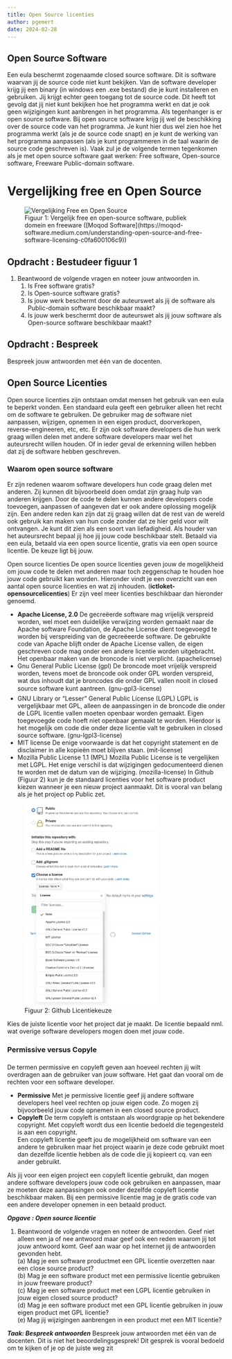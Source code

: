 ```yaml
---
title: Open Source licenties
author: pgemert
date: 2024-02-28
---
```


## Open Source Software
Een eula beschermt zogenaamde closed source software. Dit is software waarvan
jij de source code niet kunt bekijken. Van de software developer krijg jij een binary
(in windows een .exe bestand) die je kunt installeren en gebruiken. Jij krijgt echter
geen toegang tot de source code.
Dit heeft tot gevolg dat jij niet kunt bekijken hoe het programma werkt en dat je
ook geen wijzigingen kunt aanbrengen in het programma.
Als tegenhanger is er open source software. Bij open source software krijg jij wel
de beschikking over de source code van het programma. Je kunt hier dus wel zien
hoe het programma werkt (als je de source code snapt) en je kunt de werking van
het programma aanpassen (als je kunt programmeren in de taal waarin de source
code geschreven is).
Vaak zul je de volgende termen tegenkomen als je met open source software gaat
werken: Free software, Open-source software, Freeware Public-domain software.

# Vergelijking free en Open Source
<figure>
    <img src="/_assets/verslag-licentie/free-open-source.png" width="519" height="342" alt="Vergelijking Free en Open Source">
    <figcaption>Figuur 1: Vergelijk free en open-source software, publiek domein en freeware ([Moqod Software](https://moqod-software.medium.com/understanding-open-source-and-free-software-licensing-c0fa600106c9))</figcaption>
</figure>

## Opdracht : Bestudeer figuur 1

1. Beantwoord de volgende vragen en noteer jouw antwoorden in.<br>
    1. Is Free software gratis?<br>
    2. Is Open-source software gratis?<br>
    3. Is jouw werk beschermt door de auteurswet als jij de software als Public-domain software beschikbaar maakt?<br>
    4. Is jouw werk beschermt door de auteurswet als jij jouw software als Open-source software beschikbaar maakt?<br>

## Opdracht : Bespreek

Bespreek jouw antwoorden met één van de docenten. 

## Open Source Licenties
Open source licenties zijn ontstaan omdat mensen het gebruik van een eula te beperkt vonden. Een standaard eula geeft een gebruiker alleen het recht om de software te gebruiken. 
De gebruiker mag de software niet aanpassen, wijzigen, opnemen in een eigen product, doorverkopen, reverse-engineeren, etc, etc.
Er zijn ook software developers die hun werk graag willen delen met andere software developers maar wel het auteursrecht willen houden. 
Of in ieder geval de erkenning willen hebben dat zij de software hebben geschreven.

### Waarom open source software
Er zijn redenen waarom software developers hun code graag delen met anderen.
Zij kunnen dit bijvoorbeeld doen omdat zijn graag hulp van anderen krijgen. Door
de code te delen kunnen andere developers code toevoegen, aanpassen of aangeven
dat er ook andere oplossing mogelijk zijn. Een andere reden kan zijn dat
zij graag willen dat de rest van de wereld ook gebruik kan maken van hun code
zonder dat ze hier geld voor wilt ontvangen. Je kunt dit zien als een soort van
liefadigheid.
Als houder van het auteursrecht bepaal jij hoe jij jouw code beschikbaar stelt.
Betaald via een eula, betaald via een open source licentie, gratis via een open
source licentie. De keuze ligt bij jouw.

Open source licenties
De open source licenties geven jouw de mogelijkheid om jouw code te delen met
anderen maar toch zeggenschap te houden hoe jouw code gebruikt kan worden.
Hieronder vindt je een overzicht van een aantal open source licenties en wat zij
inhouden. (**ictloket-opensourcelicenties**) Er zijn veel meer licenties beschikbaar
dan hieronder genoemd.
- **Apache License, 2.0** De gecreëerde software mag vrijelijk verspreid worden,
wel moet een duidelijke verwijzing worden gemaakt naar de Apache
software Foundation, de Apache License dient toegevoegd te worden bij
verspreiding van de gecreëeerde software. De gebruikte code van Apache
blijft onder de Apache License vallen, de eigen geschreven code mag onder
een andere licentie worden uitgebracht. Het openbaar maken van de
broncode is niet verplicht. (apachelicense)
- Gnu General Public License (gpl) De broncode moet vrijelijk verspreid worden,
tevens moet de broncode ook onder GPL worden verspreid, wat dus
inhoudt dat je broncodes die onder GPL vallen nooit in closed source software kunt aantreen. (gnu-gpl3-license)
- GNU Library or “Lesser” General Public License (LGPL) LGPL is vergelijkbaar
met GPL, alleen de aanpassingen in de broncode die onder de LGPL licentie vallen moeten openbaar worden gemaakt. Eigen toegevoegde code
hoeft niet openbaar gemaakt te worden. Hierdoor is het mogelijk om code
die onder deze licentie valt te gebruiken in closed source software. (gnu-lgpl3-license)
- MIT license De enige voorwaarde is dat het copyright statement en de disclaimer
in alle kopieën moet blijven staan. (mit-license)
- Mozilla Public License 1.1 (MPL) Mozilla Public License is te vergelijken met
LGPL. Het enige verschil is dat wijzigingen gedocumenteerd dienen te worden
met de datum van de wijziging. (mozilla-license)
In Github (Figuur 2) kun je de standaard licenties voor het software product kiezen
wanneer je een nieuw project aanmaakt. Dit is vooral van belang als je het
project op Public zet.

<figure>
    <img src="/_assets/verslag-licentie/github.jpeg" width="309" height="465" alt="Github licenties">
    <figcaption>Figuur 2: Github Licentiekeuze</figcaption>
</figure>

Kies de juiste licentie voor het project dat je maakt. De licentie bepaald nml. wat
overige software developers mogen doen met jouw code.

### Permissive versus Copyle
De termen permissive en copyleft geven aan hoeveel rechten jij wilt overdragen
aan de gebruiker van jouw software. Het gaat dan vooral om de rechten voor een
software developer.
- **Permissive** Met je permissive licentie geef jij andere software developers
heel veel rechten op jouw eigen code. Zo mogen zij bijvoorbeeld jouw code
opnemen in een closed source product.
- **Copyleft** De term copyleft is ontstaan als woordgrapje op het bekendere
copyright. Met copyleft wordt dus een licentie bedoeld die tegengesteld is
aan een copyright.<br>Een copyleft licentie geeft jou de mogelijkheid om software van een andere
te gebruiken maar het project waarin je deze code gebruikt moet dan
dezelfde licentie hebben als de code die jij kopieert cq. van een ander gebruikt.

Als jij voor een eigen project een copyleft licentie gebruikt, dan mogen andere
software developers jouw code ook gebruiken en aanpassen, maar ze moeten
deze aanpassingen ook onder dezelfde copyleft licentie beschikbaar maken.
Bij een permissive licentie mag je de gratis code van een andere developer opnemen
in een betaald product.

**_Opgave : Open source licentie_**
1. Beantwoord de volgende vragen en noteer de antwoorden. Geef niet alleen
een ja of nee antwoord maar geef ook een reden waarom jij tot jouw
antwoord komt. Geef aan waar op het internet jij de antwoorden gevonden
hebt.<br>
(a) Mag je een software productmet een GPL licentie overzetten naar een
close source product?<br>
(b) Mag je een software product met een permissive licentie gebruiken in
jouw freeware product?<br>
(c) Mag je een software product met een LGPL licentie gebruiken in jouw
eigen closed source product?<br>
(d) Mag je een software product met een GPL licentie gebruiken in jouw
eigen product met GPL licentie?<br>
(e) Mag jij wijzigingen aanbrengen in een product met een MIT licentie?<br>

***Taak: Bespreek antwoorden*** <span id="DocentBespreek"
label="DocentBespreek"></span>
Bespreek jouw antwoorden met één van de docenten. Dit is niet het beoordelingsgesprek!
Dit gesprek is vooral bedoeld om te kijken of je op de juiste weg zit